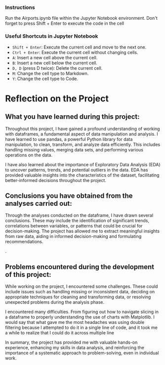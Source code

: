### Instructions
Run the Airports.ipynb file within the Jupyter Notebook environment. Don't forget to press Shift + Enter to execute the code in the cell

### Useful Shortcuts in Jupyter Notebook

- `Shift + Enter`: Execute the current cell and move to the next one.
- `Ctrl + Enter`: Execute the current cell without changing cells.
- `A`: Insert a new cell above the current cell.
- `B`: Insert a new cell below the current cell.
- `D, D` (press D twice): Delete the current cell.
- `M`: Change the cell type to Markdown.
- `Y`: Change the cell type to Code.


# Reflection on the Project

## What you have learned during this project:
Throughout this project, I have gained a profound understanding of working with dataframes, a fundamental aspect of data manipulation and analysis. I have learned to use pandas, a powerful Python library for data manipulation, to clean, transform, and analyze data efficiently. This includes handling missing values, merging data sets, and performing various operations on the data.

I have also learned about the importance of Exploratory Data Analysis (EDA) to uncover patterns, trends, and potential outliers in the data. EDA has provided valuable insights into the characteristics of the dataset, facilitating better-informed decisions throughout the project.

## Conclusions you have obtained from the analyses carried out:
Through the analyses conducted on the dataframe, I have drawn several conclusions. These may include the identification of significant trends, correlations between variables, or patterns that could be crucial for decision-making. The project has allowed me to extract meaningful insights from raw data, aiding in informed decision-making and formulating recommendations.

.

## Problems encountered during the development of this project:
While working on the project, I encountered some challenges. These could include issues such as handling missing or inconsistent data, deciding on appropriate techniques for cleaning and transforming data, or resolving unexpected problems during the analysis phase.

I encountered many difficulties. From figuring out how to navigate slicing in a dataframe to properly understanding the use of charts with Matplotlib. I would say that what gave me the most headaches was using double filtering because I attempted to do it in a single line of code, and it took me a while to realize that I could do it across multiple line

In summary, the project has provided me with valuable hands-on experience, enhancing my skills in data analysis, and reinforcing the importance of a systematic approach to problem-solving, even in individual work.
